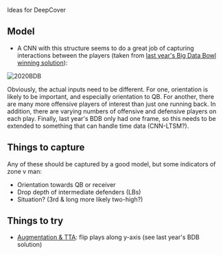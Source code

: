 Ideas for DeepCover

## Model

* A CNN with this structure seems to do a great job of capturing interactions between the players (taken from [last year's Big Data Bowl winning solution](https://www.kaggle.com/c/nfl-big-data-bowl-2020/discussion/119400)):

![2020BDB](https://www.googleapis.com/download/storage/v1/b/kaggle-user-content/o/inbox%2F85156%2F2b5c9ce8e54f58ba78dcf120ef49c278%2FNN%20structure.png?generation=1574945484839246&alt=media)

Obviously, the actual inputs need to be different. For one, orientation is likely to be important, and especially orientation to QB. For another, there are many more offensive players of interest than just one running back. In addition, there are varying numbers of offensive and defensive players on each play. Finally, last year's BDB only had one frame, so this needs to be extended to something that can handle time data (CNN-LTSM?).

## Things to capture

Any of these should be captured by a good model, but some indicators of zone v man:

* Orientation towards QB or receiver
* Drop depth of intermediate defenders (LBs)
* Situation? (3rd & long more likely two-high?)

## Things to try

* [Augmentation & TTA](https://www.kaggle.com/c/nfl-big-data-bowl-2020/discussion/119400): flip plays along y-axis (see last year's BDB solution)